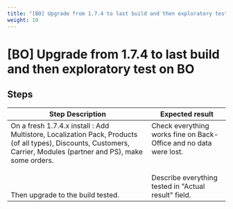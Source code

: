 ```yaml
---
title: "[BO] Upgrade from 1.7.4 to last build and then exploratory test on BO"
weight: 10
---
```


# [BO] Upgrade from 1.7.4 to last build and then exploratory test on BO
## Steps
| Step Description | Expected result |
| ----- | ----- |
| On a fresh 1.7.4.x install : Add Multistore, Localization Pack, Products (of all types), Discounts, Customers, Carrier, Modules (partner and PS), make some orders.<br><br> <br><br>Then upgrade to the build tested. | Check everything works fine on Back-Office and no data were lost.<br><br><br>Describe everything tested in "Actual result" field. |
